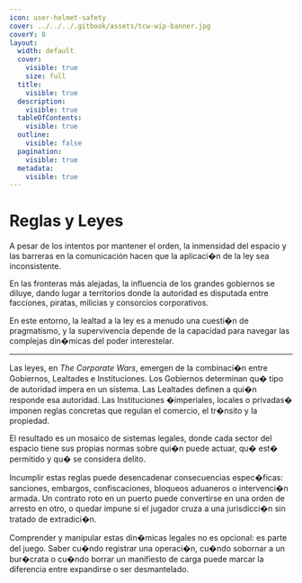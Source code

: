 ```yaml
---
icon: user-helmet-safety
cover: ../../../.gitbook/assets/tcw-wip-banner.jpg
coverY: 0
layout:
  width: default
  cover:
    visible: true
    size: full
  title:
    visible: true
  description:
    visible: true
  tableOfContents:
    visible: true
  outline:
    visible: false
  pagination:
    visible: true
  metadata:
    visible: true
---
```


# Reglas y Leyes

A pesar de los intentos por mantener el orden, la inmensidad del espacio y las barreras en la comunicación hacen que la aplicaci�n de la ley sea inconsistente.

En las fronteras más alejadas, la influencia de los grandes gobiernos se diluye, dando lugar a territorios donde la autoridad es disputada entre facciones, piratas, milicias y consorcios corporativos.

En este entorno, la lealtad a la ley es a menudo una cuesti�n de pragmatismo, y la supervivencia depende de la capacidad para navegar las complejas din�micas del poder interestelar.

***

Las leyes, en _The Corporate Wars_, emergen de la combinaci�n entre Gobiernos, Lealtades e Instituciones. Los Gobiernos determinan qu� tipo de autoridad impera en un sistema. Las Lealtades definen a qui�n responde esa autoridad. Las Instituciones �imperiales, locales o privadas� imponen reglas concretas que regulan el comercio, el tr�nsito y la propiedad.

El resultado es un mosaico de sistemas legales, donde cada sector del espacio tiene sus propias normas sobre qui�n puede actuar, qu� est� permitido y qu� se considera delito.

Incumplir estas reglas puede desencadenar consecuencias espec�ficas: sanciones, embargos, confiscaciones, bloqueos aduaneros o intervenci�n armada. Un contrato roto en un puerto puede convertirse en una orden de arresto en otro, o quedar impune si el jugador cruza a una jurisdicci�n sin tratado de extradici�n.

Comprender y manipular estas din�micas legales no es opcional: es parte del juego. Saber cu�ndo registrar una operaci�n, cu�ndo sobornar a un bur�crata o cu�ndo borrar un manifiesto de carga puede marcar la diferencia entre expandirse o ser desmantelado.

